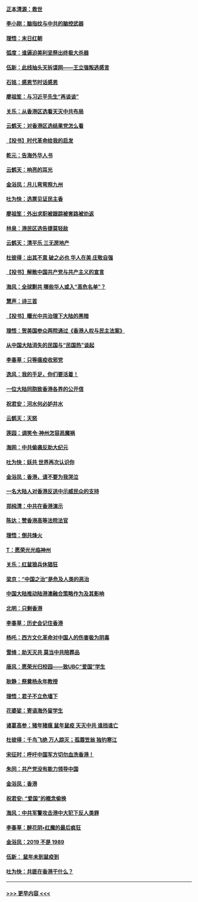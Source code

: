 #### [正本清源：救世](../pages/nsc993/n11689134.md?t=11291733) 
#### [李小刚：脑指纹与中共的脑控武器](../pages/nsc993/n11688900.md?t=11291733) 
#### [理悟：末日红朝](../pages/nsc993/n11688829.md?t=11291733) 
#### [弧度：谁逼迫美利坚祭出终极大杀器](../pages/nsc993/n11688735.md?t=11291733) 
#### [伍新：此线抽头天拆谍网——王立强叛逃感言](../pages/nsc993/n11687981.md?t=11291733) 
#### [石铭：感恩节时话感恩](../pages/nsc993/n11687568.md?t=11291733) 
#### [廖祖笙：与习近平先生“再谈谈”](../pages/nsc993/n11687005.md?t=11291733) 
#### [关乐：从香港区选看天灭中共布局](../pages/nsc993/n11686647.md?t=11291733) 
#### [云鹤天：对香港区选结果党怎么看](../pages/nsc993/n11686216.md?t=11291733) 
#### [【投书】时代革命给我的启发](../pages/nsc993/n11684287.md?t=11291733) 
#### [乾元：告海外华人书](../pages/nsc993/n11684044.md?t=11291733) 
#### [云鹤天：响亮的耳光](../pages/nsc993/n11684254.md?t=11291733) 
#### [金浴凤：月儿弯弯照九州](../pages/nsc993/n11684231.md?t=11291733) 
#### [吐为快：选票见证民主香](../pages/nsc993/n11684206.md?t=11291733) 
#### [廖祖笙：外出求职被跟踪被套路被劝返](../pages/nsc993/n11683874.md?t=11291733) 
#### [林泉：港民区选告捷莫轻敌](../pages/nsc993/n11683930.md?t=11291733) 
#### [云鹤天：清平乐 三无房地产](../pages/nsc993/n11681521.md?t=11291733) 
#### [杜彼得：出其不意 破之必也 华人在美 庄敬自强](../pages/nsc993/n11679554.md?t=11291733) 
#### [【投书】解散中国共产党与共产主义的宣言](../pages/nsc993/n11679177.md?t=11291733) 
#### [海风：全球剿共 哪些华人或入“高危名单”？](../pages/nsc993/n11678617.md?t=11291733) 
#### [慧声：诗三首](../pages/nsc993/n11678848.md?t=11291733) 
#### [【投书】曝光中共治理下大陆的黑暗](../pages/nsc993/n11678674.md?t=11291733) 
#### [理悟：贺美国参众两院通过《香港人权与民主法案》](../pages/nsc993/n11678104.md?t=11291733) 
#### [从中国大陆消失的民国与“民国热”谈起](../pages/nsc993/n11678075.md?t=11291733) 
#### [李春草：只等瘟疫收邪党](../pages/nsc993/n11677308.md?t=11291733) 
#### [逸风：我的手足，你们要活着！](../pages/nsc993/n11676352.md?t=11291733) 
#### [一位大陆同胞致香港各界的公开信](../pages/nsc993/n11675761.md?t=11291733) 
#### [祝君安：河水何必妒井水](../pages/nsc993/n11675746.md?t=11291733) 
#### [云鹤天：天怒](../pages/nsc993/n11675718.md?t=11291733) 
#### [莲园：调笑令‧神州怎容恶魔祸](../pages/nsc993/n11675648.md?t=11291733) 
#### [海网：中共偷袭反助大纪元](../pages/nsc993/n11673515.md?t=11291733) 
#### [吐为快：妖共 世界再次认识你](../pages/nsc993/n11673506.md?t=11291733) 
#### [金浴凤：香港，请不要为我哭泣](../pages/nsc993/n11673248.md?t=11291733) 
#### [一名大陆人对香港反送中示威民众的支持](../pages/nsc993/n11672615.md?t=11291733) 
#### [郑纯清：中共在香港演示](../pages/nsc993/n11670539.md?t=11291733) 
#### [陈达：赞香港高等法院法官](../pages/nsc993/n11669542.md?t=11291733) 
#### [理悟：倒共烽火](../pages/nsc993/n11668844.md?t=11291733) 
#### [T：愿荣光光临神州](../pages/nsc993/n11668421.md?t=11291733) 
#### [关乐：红鼠狼兵休猖狂](../pages/nsc993/n11668378.md?t=11291733) 
#### [梁京：“中国之治”是危及人类的恶治](../pages/nsc993/n11668328.md?t=11291733) 
#### [中国大陆推动陆港澳融合策略作为及其影响](../pages/nsc993/n11668157.md?t=11291733) 
#### [北明：只剩香港](../pages/nsc993/n11668002.md?t=11291733) 
#### [李春草：历史会记住香港](../pages/nsc993/n11667927.md?t=11291733) 
#### [杨吒：西方文化革命对中国人的伤害极为阴毒](../pages/nsc993/n11664521.md?t=11291733) 
#### [雪绮：助天灭共 莫当中共陪葬品](../pages/nsc993/n11662650.md?t=11291733) 
#### [唐风：愿荣光归校园——致UBC“爱国”学生](../pages/nsc993/n11662194.md?t=11291733) 
#### [耿静：祭奠杨永年教授](../pages/nsc993/n11662514.md?t=11291733) 
#### [理悟：君子不立危墙下](../pages/nsc993/n11662172.md?t=11291733) 
#### [花婆娑：寄语海外留学生](../pages/nsc993/n11662121.md?t=11291733) 
#### [诸葛高参：猪年猪瘟 鼠年鼠疫 天灭中共 谁挡谁亡](../pages/nsc993/n11661980.md?t=11291733) 
#### [杜彼得：千鸟飞绝 万人踪灭；孤蓑笠翁 独钓寒江](../pages/nsc993/n11661170.md?t=11291733) 
#### [宋征时：呼吁中国军方切勿血洗香港！](../pages/nsc993/n11415318.md?t=11291733) 
#### [朱同：共产党没有能力领导中国](../pages/nsc993/n11660421.md?t=11291733) 
#### [金浴凤：香港](../pages/nsc993/n11660419.md?t=11291733) 
#### [祝君安: “爱国”的概念偷换](../pages/nsc993/n11659706.md?t=11291733) 
#### [海风：中共军警攻击港中大犯下反人类罪](../pages/nsc993/n11659632.md?t=11291733) 
#### [李春草：醉花阴•红魔的最后疯狂](../pages/nsc993/n11659287.md?t=11291733) 
#### [金浴凤：2019 不是 1989](../pages/nsc993/n11657663.md?t=11291733) 
#### [伍新： 鼠年未到鼠疫到](../pages/nsc993/n11655098.md?t=11291733) 
#### [吐为快：共匪在香港干什么？](../pages/nsc993/n11654891.md?t=11291733) 

----
#### [ >>> 更早内容 <<< ](../indexes/nsc993-earlier.md)
